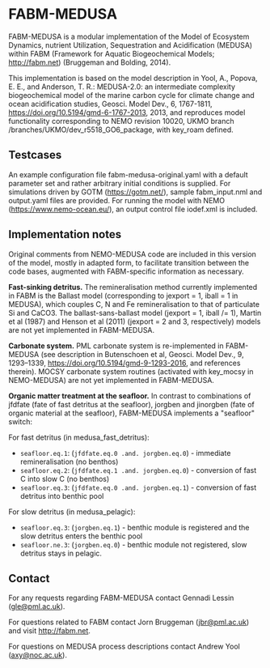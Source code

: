  # FABM-MEDUSA

FABM-MEDUSA is a modular implementation of the Model of Ecosystem Dynamics, nutrient Utilization, Sequestration and Acidification (MEDUSA) within FABM (Framework for Aquatic Biogeochemical Models; http://fabm.net) (Bruggeman and Bolding, 2014).

This implementation is based on the model description in Yool, A., Popova, E. E., and Anderson, T. R.: MEDUSA-2.0: an intermediate complexity biogeochemical model of the marine carbon cycle for climate change and ocean acidification studies, Geosci. Model Dev., 6, 1767-1811, https://doi.org/10.5194/gmd-6-1767-2013, 2013, and reproduces model functionality corresponding to NEMO revision 10020, UKMO branch /branches/UKMO/dev_r5518_GO6_package, with key_roam defined.

 ## Testcases
An example configuration file fabm-medusa-original.yaml with a default parameter set and rather arbitrary initial conditions is supplied. For simulations driven by GOTM (https://gotm.net/), sample fabm_input.nml and output.yaml files are provided. For running the model with NEMO (https://www.nemo-ocean.eu/), an output control file iodef.xml is included.

 ## Implementation notes
Original comments from NEMO-MEDUSA code are included in this version of the model, mostly in adapted form, to facilitate transition between the code bases, augmented with FABM-specific information as necessary.

**Fast-sinking detritus.** The remineralisation method currently implemented in FABM is the Ballast model (corresponding to jexport = 1, iball = 1 in MEDUSA), which couples C, N and Fe remineralisation to that of particulate Si and CaCO3. The ballast-sans-ballast model (jexport = 1, iball /= 1), Martin et al (1987) and Henson et al (2011) (jexport = 2 and 3, respectively) models are not yet implemented in FABM-MEDUSA.

**Carbonate system.** PML carbonate system is re-implemented in FABM-MEDUSA (see description in Butenschoen et al, Geosci. Model Dev., 9, 1293–1339, https://doi.org/10.5194/gmd-9-1293-2016, and references therein). MOCSY carbonate system routines (activated with key_mocsy in NEMO-MEDUSA) are not yet implemented in FABM-MEDUSA.

**Organic matter treatment at the seafloor.** In contrast to combinations of jfdfate (fate of fast detritus at the seafloor), jorgben and jinorgben (fate of organic material at the seafloor), FABM-MEDUSA implements a "seafloor" switch:

   For fast detritus (in medusa_fast_detritus):
  - `seafloor.eq.1`: (`jfdfate.eq.0 .and. jorgben.eq.0`) - immediate remineralisation (no benthos)
  - `seafloor.eq.2`: (`jfdfate.eq.1 .and. jorgben.eq.0`) - conversion of fast C into slow C (no benthos)
  - `seafloor.eq.3`: (`jfdfate.eq.0 .and. jorgben.eq.1`) - conversion of fast detritus into benthic pool

   For slow detritus (in medusa_pelagic):
  - `seafloor.eq.3`: (`jorgben.eq.1`) - benthic module is registered and the slow detritus enters the benthic pool
  - `seafloor.ne.3`: (`jorgben.eq.0`) - benthic module not registered, slow detritus stays in pelagic.

 ## Contact

For any requests regarding FABM-MEDUSA contact Gennadi Lessin (gle@pml.ac.uk).

For questions related to FABM contact Jorn Bruggeman (jbr@pml.ac.uk) and visit http://fabm.net.

For questions on MEDUSA process descriptions contact Andrew Yool (axy@noc.ac.uk).
  
